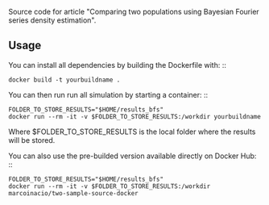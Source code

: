 Source code for article "Comparing two populations using Bayesian Fourier series density estimation".

Usage
-----

You can install all dependencies by building the Dockerfile with:
::

    docker build -t yourbuildname .

You can then run run all simulation by starting a container:
::

    FOLDER_TO_STORE_RESULTS="$HOME/results_bfs"
    docker run --rm -it -v $FOLDER_TO_STORE_RESULTS:/workdir yourbuildname

Where $FOLDER_TO_STORE_RESULTS is the local folder where the results will be stored.

You can also use the pre-builded version available directly on Docker Hub:
::

    FOLDER_TO_STORE_RESULTS="$HOME/results_bfs"
    docker run --rm -it -v $FOLDER_TO_STORE_RESULTS:/workdir marcoinacio/two-sample-source-docker
